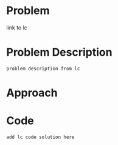 # Problem

link to lc

# Problem Description

```
problem description from lc
```

# Approach


# Code 

```
add lc code solution here
```